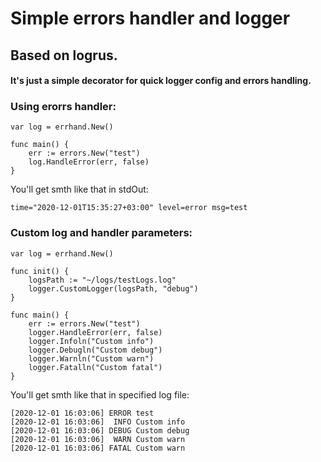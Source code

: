 # Simple errors handler and logger
## Based on logrus. 
#### It's just a simple decorator for quick logger config and errors handling.

### Using erorrs handler:
```
var log = errhand.New()

func main() {
    err := errors.New("test")
    log.HandleError(err, false)
}
```
You'll get smth like that in stdOut:
```
time="2020-12-01T15:35:27+03:00" level=error msg=test
```

### Custom log and handler parameters:
```
var log = errhand.New()

func init() {
	logsPath := "~/logs/testLogs.log"
	logger.CustomLogger(logsPath, "debug")
}

func main() {
	err := errors.New("test")
	logger.HandleError(err, false)
	logger.Infoln("Custom info")
	logger.Debugln("Custom debug")
	logger.Warnln("Custom warn")
	logger.Fatalln("Custom fatal")
}
```
You'll get smth like that in specified log file:
```
[2020-12-01 16:03:06] ERROR test
[2020-12-01 16:03:06]  INFO Custom info
[2020-12-01 16:03:06] DEBUG Custom debug
[2020-12-01 16:03:06]  WARN Custom warn
[2020-12-01 16:03:06] FATAL Custom warn
```
